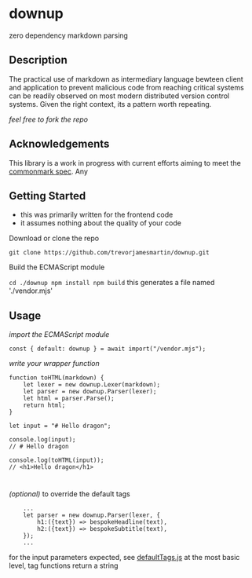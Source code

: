 # downup

zero dependency markdown parsing

## Description

The practical use of markdown as intermediary language bewteen client and application to prevent malicious code from reaching critical systems can be readily observed on most modern distributed version control systems. Given the right context, its a pattern worth repeating. 

_feel free to fork the repo_

## Acknowledgements

This library is a work in progress with current efforts aiming to meet the [commonmark spec](https://spec.commonmark.org/). Any 


## Getting Started

- this was primarily written for the frontend code
- it assumes nothing about the quality of your code

Download or clone the repo

`git clone https://github.com/trevorjamesmartin/downup.git`

Build the ECMAScript module

`cd ./downup
npm install
npm build`
this generates a file named './vendor.mjs'

## Usage

_import the ECMAScript module_

`const { default: downup } = await import("/vendor.mjs");`

_write your wrapper function_

```
function toHTML(markdown) {
    let lexer = new downup.Lexer(markdown);
    let parser = new downup.Parser(lexer);
    let html = parser.Parse();
    return html;
}

let input = "# Hello dragon";

console.log(input);
// # Hello dragon

console.log(toHTML(input));
// <h1>Hello dragon</h1>
```
#

_(optional)_ to override the default tags
```
    ...
    let parser = new downup.Parser(lexer, {
        h1:({text}) => bespokeHeadline(text),
        h2:({text}) => bespokeSubtitle(text),
    });
    ...
```

for the input parameters expected, see [defaultTags.js](./defaultTags.js)
at the most basic level, tag functions return a string

